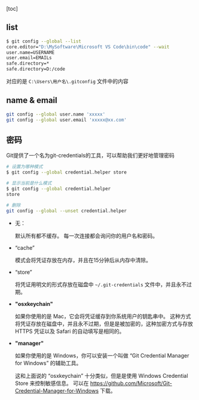 [toc]

## list

```bash
$ git config --global --list
core.editor="D:\MySoftware\Microsoft VS Code\bin\code" --wait
user.name=USERNAME
user.email=EMAILs
safe.directory=*
safe.directory=D:/code
```

对应的是 `C:\Users\用户名\.gitconfig` 文件中的内容

## name & email


```bash
git config --global user.name 'xxxxx'
git config --global user.email 'xxxxx@xx.com'
```

## 密码

Git提供了一个名为git-credentials的工具，可以帮助我们更好地管理密码

```bash
# 设置为哪种模式
$ git config --global credential.helper store

# 显示当前是什么模式
$ git config --global credential.helper
store

# 删除
git config --global --unset credential.helper
```

- 无：

  默认所有都不缓存。 每一次连接都会询问你的用户名和密码。

- “cache” 

  模式会将凭证存放在内存，并且在15分钟后从内存中清除。

- “store” 

  将凭证用明文的形式存放在磁盘中 `~/.git-credentials` 文件中，并且永不过期。 

- **"osxkeychain"**

  如果你使用的是 Mac，它会将凭证缓存到你系统用户的钥匙串中。 这种方式将凭证存放在磁盘中，并且永不过期，但是是被加密的，这种加密方式与存放 HTTPS 凭证以及 Safari 的自动填写是相同的。

- **"manager"**

  如果你使用的是 Windows，你可以安装一个叫做 “Git Credential Manager for Windows” 的辅助工具。

  这和上面说的 “osxkeychain” 十分类似，但是是使用 Windows Credential Store 来控制敏感信息。 可以在 https://github.com/Microsoft/Git-Credential-Manager-for-Windows 下载。

